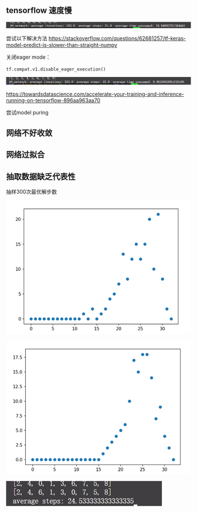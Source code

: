 ## tensorflow 速度慢
![image-20220331201623509](note.assets/image-20220331201623509.png)

尝试以下解决方法
https://stackoverflow.com/questions/62681257/tf-keras-model-predict-is-slower-than-straight-numpy

关闭eager mode：

`tf.compat.v1.disable_eager_execution()`

![image-20220331201431802](note.assets/image-20220331201431802.png)

https://towardsdatascience.com/accelerate-your-training-and-inference-running-on-tensorflow-896aa963aa70

尝试model puring



## 网络不好收敛

## 网络过拟合

## 抽取数据缺乏代表性

抽样300次最优解步数

![image-20220405100953579](note.assets/image-20220405100953579.png)

![image-20220405103227758](note.assets/image-20220405103227758.png)

![image-20220405103238598](note.assets/image-20220405103238598.png)


